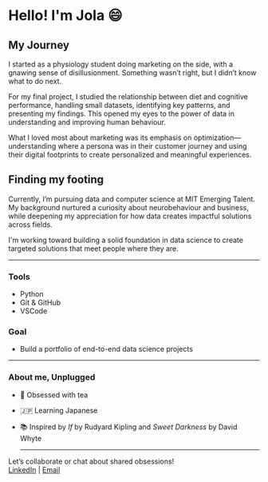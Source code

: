 # Hello! I'm Jola :smile:

## My Journey

I started as a physiology student doing marketing on the side, with a gnawing
sense of disillusionment.
Something wasn’t right, but I didn’t know what to do next.  

For my final project, I studied the relationship between diet and cognitive performance,
handling small datasets, identifying key patterns, and presenting my findings.
This opened my eyes to the power of data in understanding and improving human
behaviour.  

What I loved most about marketing was its emphasis on optimization—
understanding where a persona was in their customer journey and using their
digital footprints to create personalized and meaningful experiences.  

## Finding my footing

Currently, I’m pursuing data and computer science at MIT Emerging Talent.  
My background nurtured a curiosity about neurobehaviour and business,
while deepening my appreciation for how data creates impactful solutions across fields.

I'm working toward building a solid foundation in data science
to create targeted solutions that meet people where they are.

---

### Tools

- Python
- Git & GitHub
- VSCode

### Goal

- Build a portfolio of end-to-end data science projects

---

### About me, Unplugged

- 🍵 Obsessed with tea
- 🇯🇵 Learning Japanese
- 📚 Inspired by *If* by Rudyard Kipling and *Sweet Darkness* by David Whyte
  
  ---

Let’s collaborate or chat about shared obsessions!  
[LinkedIn](https://www.linkedin.com/in/jola-moses) | [Email](jolamosesd@gmail.com)
